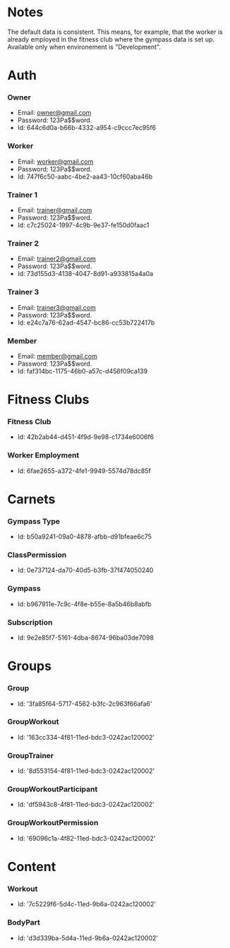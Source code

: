 # Notes
The default data is consistent. This means, for example, that the worker is already employed in the fitness club where the gympass data is set up.  
Available only when environement is "Development".  

# Auth

### Owner
- Email: owner@gmail.com  
- Password: 123Pa$$word.  
- Id: 644c6d0a-b66b-4332-a954-c9ccc7ec95f6

### Worker
- Email: worker@gmail.com  
- Password: 123Pa$$word.  
- Id: 747f6c50-aabc-4be2-aa43-10cf60aba46b  

### Trainer 1
- Email: trainer@gmail.com  
- Password: 123Pa$$word.  
- Id: c7c25024-1997-4c9b-9e37-fe150d0faac1  

### Trainer 2
- Email: trainer2@gmail.com  
- Password: 123Pa$$word.  
- Id: 73d155d3-4138-4047-8d91-a933815a4a0a  

### Trainer 3
- Email: trainer3@gmail.com  
- Password: 123Pa$$word.  
- Id: e24c7a76-62ad-4547-bc86-cc53b722417b  

### Member
- Email: member@gmail.com  
- Password: 123Pa$$word.  
- Id: faf314bc-1175-46b0-a57c-d456f09ca139  

# Fitness Clubs

### Fitness Club
- Id: 42b2ab44-d451-4f9d-9e98-c1734e6006f6  

### Worker Employment
- Id: 6fae2655-a372-4fe1-9949-5574d78dc85f  

# Carnets

### Gympass Type
- Id: b50a9241-09a0-4878-afbb-d91bfeae6c75

### ClassPermission
- Id: 0e737124-da70-40d5-b3fb-37f474050240

### Gympass
- Id: b967911e-7c9c-4f8e-b55e-8a5b46b8abfb

### Subscription
- Id: 9e2e85f7-5161-4dba-8674-96ba03de7098


# Groups

### Group
- Id: '3fa85f64-5717-4562-b3fc-2c963f66afa6'

### GroupWorkout
- Id: '163cc334-4f81-11ed-bdc3-0242ac120002'

### GroupTrainer
- Id: '8d553154-4f81-11ed-bdc3-0242ac120002'

### GroupWorkoutParticipant
- Id: 'df5943c8-4f81-11ed-bdc3-0242ac120002'

### GroupWorkoutPermission
- Id: '69096c1a-4f82-11ed-bdc3-0242ac120002'


# Content

### Workout
- Id: '7c5229f6-5d4c-11ed-9b6a-0242ac120002'

### BodyPart
- Id: 'd3d339ba-5d4a-11ed-9b6a-0242ac120002'
